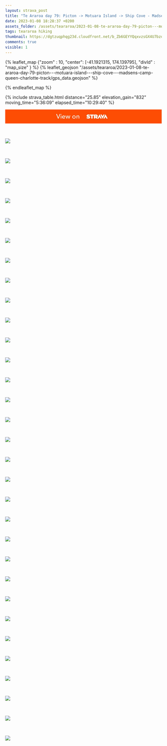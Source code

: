 ```yaml
---
layout: strava_post
title: "Te Araroa day 79: Picton -> Motuara Island -> Ship Cove - Madsen's camp (Queen Charlotte Track)"
date: 2023-01-08 18:28:37 +0200
assets_folder: /assets/teararoa/2023-01-08-te-araroa-day-79-picton---motuara-island---ship-cove---madsens-camp-queen-charlotte-track
tags: teararoa hiking
thumbnail: https://dgtzuqphqg23d.cloudfront.net/b_Zb6GEYYQqxvzsGX4U7bzdacPs86t4YN9x6YA3cMdo-1024x768.jpg
comments: true
visible: 1
---
```



{% leaflet_map {"zoom" : 10,
                  "center": [-41.1921315, 174.139795],
                 "divId" : "map_size" } %}
    {% leaflet_geojson "/assets/teararoa/2023-01-08-te-araroa-day-79-picton---motuara-island---ship-cove---madsens-camp-queen-charlotte-track/gps_data.geojson" %}

{% endleaflet_map %}





{% include strava_table.html distance="25.85" elevation_gain="832" moving_time="5:36:09" elapsed_time="10:29:40" %}

[![](/assets/strava.jpg)](https://www.strava.com/activities/8365924128)


<br />

![](https://dgtzuqphqg23d.cloudfront.net/b_Zb6GEYYQqxvzsGX4U7bzdacPs86t4YN9x6YA3cMdo-1024x768.jpg)


<br />

![](https://dgtzuqphqg23d.cloudfront.net/bf0rFffFrZjetikZ5cYUzuhFJ0QfxznFdmI2gCtcCuU-1024x767.jpg)


<br />

![](https://dgtzuqphqg23d.cloudfront.net/xL1kB0Dt5EAVY7KqiMF2VsuQNUw2V1S6HKidKKg36BQ-767x1024.jpg)


<br />

![](https://dgtzuqphqg23d.cloudfront.net/jv1NQ6mNadRSlGCYBCuNgidUD71Z87znlMGezg3Tdt4-1024x768.jpg)


<br />

![](https://image.mux.com/TX9qpUIixBgbaRU027ooZkat1I01AFuVpqo802Ib02wdduU/thumbnail.jpg?width=800&height=450&fit_mode=preserve&time=0)


<br />

![](https://dgtzuqphqg23d.cloudfront.net/XHTzloiSyFCqGlGMjJlx2u5_tYklZ1v4AeSc-tpOKQE-1024x768.jpg)


<br />

![](https://dgtzuqphqg23d.cloudfront.net/L1ZsWFsxCzGAr4ZZJ3RNikVdbxtWDBa6nxpRnq_TuWY-1024x768.jpg)


<br />

![](https://dgtzuqphqg23d.cloudfront.net/K1iCRmSqUKSHv0H2Gg0OFL8-zVC64PjxP_uAv-Q6bXw-1024x768.jpg)


<br />

![](https://dgtzuqphqg23d.cloudfront.net/RMaJKS4P_irQrVwkgzuvDeVWLeSdYQZ9QbodbJKFI4E-1024x768.jpg)


<br />

![](https://dgtzuqphqg23d.cloudfront.net/ZVZPShItRNaxQiaEWcUIXF7uBfYiEG7eKEpK-IgmBw8-1024x768.jpg)


<br />

![](https://dgtzuqphqg23d.cloudfront.net/QXzwmgVNx9J409wkFkOuso1QRK8mXUknPakpCRBC990-768x1024.jpg)


<br />

![](https://dgtzuqphqg23d.cloudfront.net/V94i6Lmy3EQ3ahYew-mNj_S_YM60Y5Tc26Wp3nNLQ_M-768x1024.jpg)


<br />

![](https://dgtzuqphqg23d.cloudfront.net/IuYYemjIoAfkDXlaqtiy6RvQfr_Hrn_LSNZ0dI6iVC8-1024x767.jpg)


<br />

![](https://dgtzuqphqg23d.cloudfront.net/5HYDvENAnLrmkbZMl4iWkhmT3qpUUiI0mgkvmjy1X-Q-1024x768.jpg)


<br />

![](https://dgtzuqphqg23d.cloudfront.net/y0ed4ojGUwZgkhkBkSOKww91f_tJ1JdNpijJ3WFNnuo-768x1024.jpg)


<br />

![](https://dgtzuqphqg23d.cloudfront.net/3bjQ508K1Y0wvqxS03bap-29_C8Kx0tWbfUuETjbyt4-1024x768.jpg)


<br />

![](https://dgtzuqphqg23d.cloudfront.net/32TDz6KEx_LnEqFFhC_BGcE9hQmmDAGaBu64aEVkwHU-1024x767.jpg)


<br />

![](https://dgtzuqphqg23d.cloudfront.net/zG1uRCch-fu1xP5oTnW_k2N_rb9HDmtopk19dXJwWZU-1024x768.jpg)


<br />

![](https://dgtzuqphqg23d.cloudfront.net/WoAFjl69cIVxrjWzJFdSaoQu_I8ngA2UOlbU4LFmVLM-1024x768.jpg)


<br />

![](https://dgtzuqphqg23d.cloudfront.net/mUSf46WWriSiyzheXGanOt7vWkqsSkmNcirOcUm5mLs-1024x768.jpg)


<br />

![](https://dgtzuqphqg23d.cloudfront.net/VnL4bNAWXRSnoUG64qt3cUoqgJTt53ZuGWD0Ajq4NhQ-1024x768.jpg)


<br />

![](https://dgtzuqphqg23d.cloudfront.net/NDZfllsogSk3BHbBefRZA5eW3LPMF3JwAKUEemEOZgk-768x1024.jpg)


<br />

![](https://dgtzuqphqg23d.cloudfront.net/XqmkW-KsFqmW_qDyOhWv19nilL81W5YiPu1Yi6Acq4c-1024x768.jpg)


<br />

![](https://dgtzuqphqg23d.cloudfront.net/o3YZfe2iq5Qh3ZiXeAPLhTBS1De6SD0i7nQmHT4TnGY-768x1024.jpg)


<br />

![](https://dgtzuqphqg23d.cloudfront.net/klgiZlwZyM53aIIwo-89G6Q1t_bKz3V4hFlEOUP_0D8-1024x768.jpg)


<br />

![](https://dgtzuqphqg23d.cloudfront.net/FSsuPcmgPcKkM5YK_EEvQlhTt7v9lJDs_e4QS4r_LO0-1024x768.jpg)


<br />

![](https://dgtzuqphqg23d.cloudfront.net/1G7e_h6uZEk2_GCLt28Czx6K0rjX9eKlNauhGSwrpaI-768x1024.jpg)


<br />

![](https://dgtzuqphqg23d.cloudfront.net/0so3hi3l-XRk3-AEM6qgw0bUtnx52bkCOFpcKNLy_Ng-1024x768.jpg)


<br />

![](https://dgtzuqphqg23d.cloudfront.net/ePTevUf0kvDFAcJOP1cz2H3TjDlLst_cW1ZPvP-VaOg-768x1024.jpg)


<br />

![](https://dgtzuqphqg23d.cloudfront.net/8iTVr2pqUZnkJSWNS3fp__97CwKwGYglyM0h69l3Ca4-1024x768.jpg)


<br />

![](https://dgtzuqphqg23d.cloudfront.net/NM42iDfJMW9ZsMXIad0pM1G3VFogkvdU3lGsHncz-6s-1024x768.jpg)
